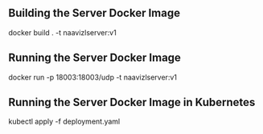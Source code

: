 Building the Server Docker Image
-----------------------
docker build . -t naavizlserver:v1

Running the Server Docker Image
------------
docker run -p 18003:18003/udp -t naavizlserver:v1

Running the Server Docker Image in Kubernetes
------------
kubectl apply -f deployment.yaml